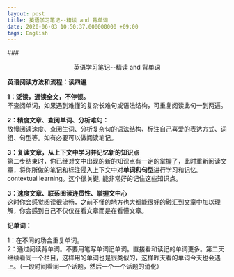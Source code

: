 ```yaml
---
layout: post
title: 英语学习笔记--精读 and 背单词
date: 2020-06-03 10:50:37.000000000 +09:00
tags: English
---
```


###<center>英语学习笔记--精读 and 背单词</center>   

<strong>英语阅读方法和流程：读四遍</strong>    

<strong>1：泛读，通读全文，不停顿。</strong>      
不查阅单词，如果遇到难懂的复杂长难句或语法结构，可重复阅读此句一到两遍。  

<strong>2：精度文章、查阅单词、分析难句：</strong>  
放慢阅读速度、查阅生词、分析复杂句的语法结构、标注自己喜爱的表达方式、词组、句型等。如有必要可以做阅读笔记。   
 
<strong>3：复读文章，从上下文中学习并记忆新的知识点</strong>  
第二步结束时，你已经对文中出现的新的知识点有一定的掌握了，此时重新阅读文章，将你所做的笔记和标注侵入上下文中对<strong>单词和句型</strong>进行学习和记忆。contextual learning。这个很关键, 能非常好的记住这些知识点。

<strong>3：速度文章、联系阅读连贯性、掌握文中心</strong>  
这时你会感觉阅读很流畅，之前不懂的地方也大都能很好的融汇到文章中加以理解，你会感到自己不仅仅在看文章而是在看懂文章。


<strong>记单词：</strong>  

1：在不同的场合重复单词。      
2：通过阅读背单词。不要用笔写单词记单词。直接看和读记的单词更多。第二天继续看同一个栏目，这样用的单词也是很类似的，这样昨天看的单词今天也会遇上。（一段时间看同一个话题，然后一个一个话题的消化）    


